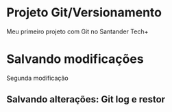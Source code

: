 # Projeto Git/Versionamento
Meu primeiro projeto com Git no Santander Tech+

# Salvando modificações
Segunda modificação

## Salvando alterações: Git log e restor